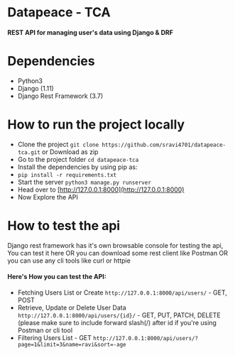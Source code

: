 # Datapeace - TCA
#### REST API for managing user's data using Django & DRF

# Dependencies
* Python3
* Django (1.11)
* Django Rest Framework (3.7)

# How to run the project locally
* Clone the project `git clone https://github.com/sravi4701/datapeace-tca.git` or Download as zip
* Go to the project folder `cd datapeace-tca`
* Install the dependencies by using pip as:
* `pip install -r requirements.txt`
* Start the server `python3 manage.py runserver`
* Head over to [http://127.0.0.1:8000](http://127.0.0.1:8000)
* Now Explore the API

# How to test the api
Django rest framework has it's own browsable console for testing the api, You can test it here OR you can download some rest client like Postman OR you can use any cli tools like curl or httpie 
#### Here's How you can test the API:
* Fetching Users List or Create
`http://127.0.0.1:8000/api/users/` - GET, POST
* Retrieve, Update or Delete User Data
`http://127.0.0.1:8000/api/users/{id}/` - GET, PUT, PATCH, DELETE (please make sure to include forward slash(/) after id if you're using Postman or cli tool
* Filtering Users List - GET
`http://127.0.0.1:8000/api/users/?page=1&limit=3&name=ravi&sort=-age`